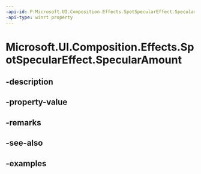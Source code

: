 ```yaml
---
-api-id: P:Microsoft.UI.Composition.Effects.SpotSpecularEffect.SpecularAmount
-api-type: winrt property
---
```


# Microsoft.UI.Composition.Effects.SpotSpecularEffect.SpecularAmount

<!--
public float SpecularAmount { get; set; }
-->


## -description

## -property-value

## -remarks

## -see-also

## -examples



